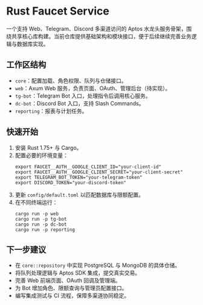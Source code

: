 # Rust Faucet Service

一个支持 Web、Telegram、Discord 多渠道访问的 Aptos 水龙头服务骨架，围绕共享核心库构建。当前仓库提供基础架构和模块接口，便于后续继续完善业务逻辑与数据库实现。

## 工作区结构

- `core`：配置加载、角色权限、队列与仓储接口。
- `web`：Axum Web 服务，负责页面、OAuth、管理后台（待实现）。
- `tg-bot`：Telegram Bot 入口，处理指令后调用核心服务。
- `dc-bot`：Discord Bot 入口，支持 Slash Commands。
- `reporting`：报表与计划任务。

## 快速开始

1. 安装 Rust 1.75+ 与 Cargo。
2. 配置必要的环境变量：
   ```shell
   export FAUCET__AUTH__GOOGLE_CLIENT_ID="your-client-id"
   export FAUCET__AUTH__GOOGLE_CLIENT_SECRET="your-client-secret"
   export TELEGRAM_BOT_TOKEN="your-telegram-token"
   export DISCORD_TOKEN="your-discord-token"
   ```
3. 更新 `config/default.toml` 以匹配数据库与限额配置。
4. 在不同终端运行：
   ```shell
   cargo run -p web
   cargo run -p tg-bot
   cargo run -p dc-bot
   cargo run -p reporting
   ```

## 下一步建议

- 在 `core::repository` 中实现 PostgreSQL 与 MongoDB 的具体仓储。
- 将队列处理逻辑与 Aptos SDK 集成，提交真实交易。
- 完善 Web 前端页面、OAuth 回调及管理端。
- 为 Bot 增加角色、限额查询与管理员配置接口。
- 编写集成测试与 CI 流程，保障多渠道协同稳定。

